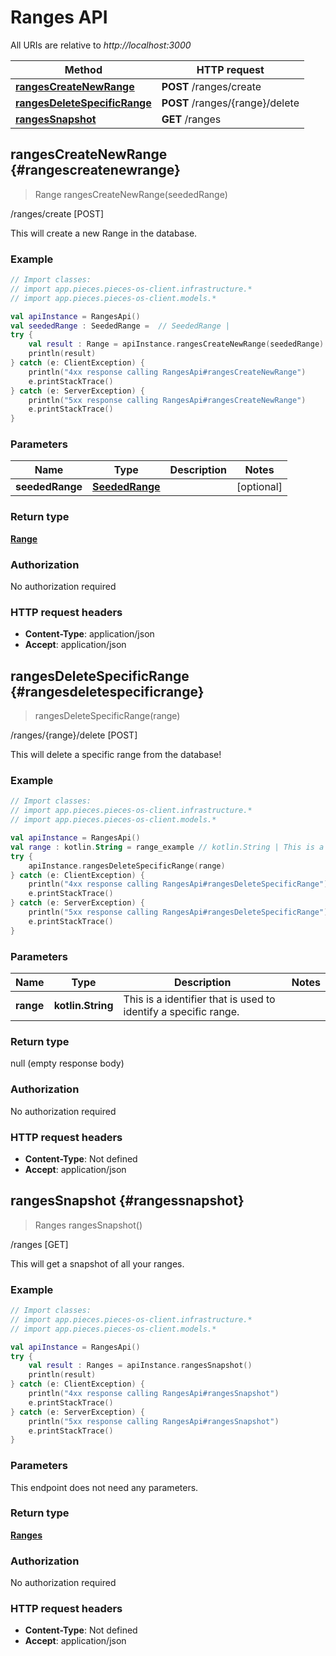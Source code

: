 # Ranges API

All URIs are relative to *http://localhost:3000*

Method | HTTP request
------------- | -------------
[**rangesCreateNewRange**](#rangescreatenewrange) | **POST** /ranges/create
[**rangesDeleteSpecificRange**](#rangesdeletespecificrange) | **POST** /ranges/\{range\}/delete
[**rangesSnapshot**](#rangessnapshot) | **GET** /ranges


<a id="rangesCreateNewRange"></a>
## **rangesCreateNewRange** {#rangescreatenewrange}
> Range rangesCreateNewRange(seededRange)

/ranges/create [POST]

This will create a new Range in the database.

### Example
```kotlin
// Import classes:
// import app.pieces.pieces-os-client.infrastructure.*
// import app.pieces.pieces-os-client.models.*

val apiInstance = RangesApi()
val seededRange : SeededRange =  // SeededRange | 
try {
    val result : Range = apiInstance.rangesCreateNewRange(seededRange)
    println(result)
} catch (e: ClientException) {
    println("4xx response calling RangesApi#rangesCreateNewRange")
    e.printStackTrace()
} catch (e: ServerException) {
    println("5xx response calling RangesApi#rangesCreateNewRange")
    e.printStackTrace()
}
```

### Parameters

Name | Type | Description  | Notes
------------- | ------------- | ------------- | -------------
 **seededRange** | [**SeededRange**](../models/SeededRange)|  | [optional] 

### Return type

[**Range**](../models/Range)

### Authorization

No authorization required

### HTTP request headers

 - **Content-Type**: application/json
 - **Accept**: application/json

<a id="rangesDeleteSpecificRange"></a>
## **rangesDeleteSpecificRange** {#rangesdeletespecificrange}
> rangesDeleteSpecificRange(range)

/ranges/\{range\}/delete [POST]

This will delete a specific range from the database!

### Example
```kotlin
// Import classes:
// import app.pieces.pieces-os-client.infrastructure.*
// import app.pieces.pieces-os-client.models.*

val apiInstance = RangesApi()
val range : kotlin.String = range_example // kotlin.String | This is a identifier that is used to identify a specific range.
try {
    apiInstance.rangesDeleteSpecificRange(range)
} catch (e: ClientException) {
    println("4xx response calling RangesApi#rangesDeleteSpecificRange")
    e.printStackTrace()
} catch (e: ServerException) {
    println("5xx response calling RangesApi#rangesDeleteSpecificRange")
    e.printStackTrace()
}
```

### Parameters

Name | Type | Description  | Notes
------------- | ------------- | ------------- | -------------
 **range** | **kotlin.String**| This is a identifier that is used to identify a specific range. | 

### Return type

null (empty response body)

### Authorization

No authorization required

### HTTP request headers

 - **Content-Type**: Not defined
 - **Accept**: application/json

<a id="rangesSnapshot"></a>
## **rangesSnapshot** {#rangessnapshot}
> Ranges rangesSnapshot()

/ranges [GET]

This will get a snapshot of all your ranges.

### Example
```kotlin
// Import classes:
// import app.pieces.pieces-os-client.infrastructure.*
// import app.pieces.pieces-os-client.models.*

val apiInstance = RangesApi()
try {
    val result : Ranges = apiInstance.rangesSnapshot()
    println(result)
} catch (e: ClientException) {
    println("4xx response calling RangesApi#rangesSnapshot")
    e.printStackTrace()
} catch (e: ServerException) {
    println("5xx response calling RangesApi#rangesSnapshot")
    e.printStackTrace()
}
```

### Parameters
This endpoint does not need any parameters.

### Return type

[**Ranges**](../models/Ranges)

### Authorization

No authorization required

### HTTP request headers

 - **Content-Type**: Not defined
 - **Accept**: application/json

